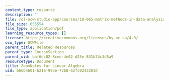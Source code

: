 ```yaml
---
content_type: resource
description: ''
file: /ol-ocw-studio-app/courses/18-065-matrix-methods-in-data-analysis-signal-processing-and-machine-learning-spring-2018/b66b4601b216993e72b862fc0243281d_MIT18_065S18_ZoomNotes.pdf
file_size: 655554
file_type: application/pdf
learning_resource_types: []
license: https://creativecommons.org/licenses/by-nc-sa/4.0/
ocw_type: OCWFile
parent_title: Related Resources
parent_type: CourseSection
parent_uid: baf6dc02-8cee-4e02-d25e-831b74c3d5a9
resourcetype: Document
title: ZoomNotes for Linear Algebra
uid: b66b4601-b216-993e-72b8-62fc0243281d
---
```

